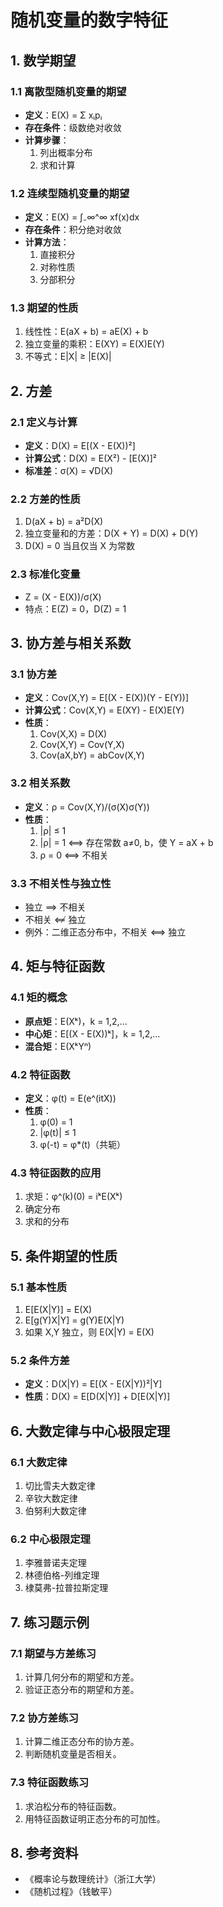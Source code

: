 # 随机变量的数字特征

## 1. 数学期望

### 1.1 离散型随机变量的期望
- **定义**：E(X) = Σ xᵢpᵢ
- **存在条件**：级数绝对收敛
- **计算步骤**：
  1. 列出概率分布
  2. 求和计算

### 1.2 连续型随机变量的期望
- **定义**：E(X) = ∫₋∞^∞ xf(x)dx
- **存在条件**：积分绝对收敛
- **计算方法**：
  1. 直接积分
  2. 对称性质
  3. 分部积分

### 1.3 期望的性质
1. 线性性：E(aX + b) = aE(X) + b
2. 独立变量的乘积：E(XY) = E(X)E(Y)
3. 不等式：E|X| ≥ |E(X)|

## 2. 方差

### 2.1 定义与计算
- **定义**：D(X) = E[(X - E(X))²]
- **计算公式**：D(X) = E(X²) - [E(X)]²
- **标准差**：σ(X) = √D(X)

### 2.2 方差的性质
1. D(aX + b) = a²D(X)
2. 独立变量和的方差：D(X + Y) = D(X) + D(Y)
3. D(X) = 0 当且仅当 X 为常数

### 2.3 标准化变量
- Z = (X - E(X))/σ(X)
- 特点：E(Z) = 0，D(Z) = 1

## 3. 协方差与相关系数

### 3.1 协方差
- **定义**：Cov(X,Y) = E[(X - E(X))(Y - E(Y))]
- **计算公式**：Cov(X,Y) = E(XY) - E(X)E(Y)
- **性质**：
  1. Cov(X,X) = D(X)
  2. Cov(X,Y) = Cov(Y,X)
  3. Cov(aX,bY) = abCov(X,Y)

### 3.2 相关系数
- **定义**：ρ = Cov(X,Y)/(σ(X)σ(Y))
- **性质**：
  1. |ρ| ≤ 1
  2. |ρ| = 1 ⟺ 存在常数 a≠0, b，使 Y = aX + b
  3. ρ = 0 ⟺ 不相关

### 3.3 不相关性与独立性
- 独立 ⟹ 不相关
- 不相关 ⟸̸  独立
- 例外：二维正态分布中，不相关 ⟺ 独立

## 4. 矩与特征函数

### 4.1 矩的概念
- **原点矩**：E(Xᵏ)，k = 1,2,…
- **中心矩**：E[(X - E(X))ᵏ]，k = 1,2,…
- **混合矩**：E(XᵏYⁿ)

### 4.2 特征函数
- **定义**：φ(t) = E(e^(itX))
- **性质**：
  1. φ(0) = 1
  2. |φ(t)| ≤ 1
  3. φ(-t) = φ*(t)（共轭）

### 4.3 特征函数的应用
1. 求矩：φ^(k)(0) = iᵏE(Xᵏ)
2. 确定分布
3. 求和的分布

## 5. 条件期望的性质

### 5.1 基本性质
1. E[E(X|Y)] = E(X)
2. E[g(Y)X|Y] = g(Y)E(X|Y)
3. 如果 X,Y 独立，则 E(X|Y) = E(X)

### 5.2 条件方差
- **定义**：D(X|Y) = E[(X - E(X|Y))²|Y]
- **性质**：D(X) = E[D(X|Y)] + D[E(X|Y)]

## 6. 大数定律与中心极限定理

### 6.1 大数定律
1. 切比雪夫大数定律
2. 辛钦大数定律
3. 伯努利大数定律

### 6.2 中心极限定理
1. 李雅普诺夫定理
2. 林德伯格-列维定理
3. 棣莫弗-拉普拉斯定理

## 7. 练习题示例

### 7.1 期望与方差练习
1. 计算几何分布的期望和方差。
2. 验证正态分布的期望和方差。

### 7.2 协方差练习
1. 计算二维正态分布的协方差。
2. 判断随机变量是否相关。

### 7.3 特征函数练习
1. 求泊松分布的特征函数。
2. 用特征函数证明正态分布的可加性。

## 8. 参考资料
- 《概率论与数理统计》（浙江大学）
- 《随机过程》（钱敏平）
